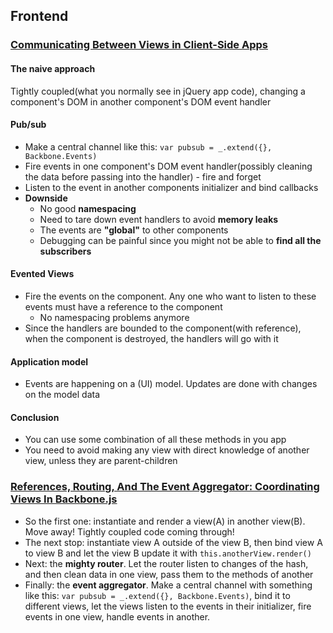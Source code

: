 ## Frontend

### [Communicating Between Views in Client-Side Apps](https://bocoup.com/weblog/communicating-between-views-in-client-side-apps)

#### The naive approach

Tightly coupled(what you normally see in jQuery app code), changing a component's DOM in another component's DOM event handler

#### Pub/sub

* Make a central channel like this: `var pubsub = _.extend({}, Backbone.Events)`
* Fire events in one component's DOM event handler(possibly cleaning the data before passing into the handler) - fire and forget
* Listen to the event in another components initializer and bind callbacks
* **Downside**
  * No good **namespacing**
  * Need to tare down event handlers to avoid **memory leaks**
  * The events are **"global"** to other components
  * Debugging can be painful since you might not be able to **find all the subscribers**

#### Evented Views

* Fire the events on the component. Any one who want to listen to these events must have a reference to the component
  * No namespacing problems anymore
* Since the handlers are bounded to the component(with reference), when the component is destroyed, the handlers will go with it

#### Application model

* Events are happening on a (UI) model. Updates are done with changes on the model data

#### Conclusion

* You can use some combination of all these methods in you app
* You need to avoid making any view with direct knowledge of another view, unless they are parent-children

### [References, Routing, And The Event Aggregator: Coordinating Views In Backbone.js](https://lostechies.com/derickbailey/2011/07/19/references-routing-and-the-event-aggregator-coordinating-views-in-backbone-js/)

* So the first one: instantiate and render a view(A) in another view(B). Move away! Tightly coupled code coming through!
* The next stop: instantiate view A outside of the view B, then bind view A to view B and let the view B update it with `this.anotherView.render()` 
* Next: the **mighty router**. Let the router listen to changes of the hash, and then clean data in one view, pass them to the methods of another
* Finally: the **event aggregator**. Make a central channel with something like this: `var pubsub = _.extend({}, Backbone.Events)`, bind it to different views, let the views listen to the events in their initializer, fire events in one view, handle events in another.